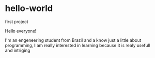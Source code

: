# hello-world
first project

Hello everyone!

I'm an engeneering student from Brazil and a know just a little about programming, I am really interested in learning because it is realy usefull and intriging 
